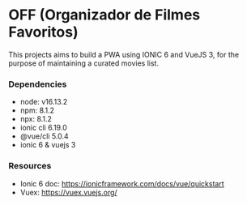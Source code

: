 # OFF (Organizador de Filmes Favoritos)

 This projects aims to build a PWA using IONIC 6 and VueJS 3, for the purpose of maintaining a curated movies list.

### Dependencies
- node: v16.13.2
- npm: 8.1.2
- npx: 8.1.2
- ionic cli 6.19.0
- @vue/cli 5.0.4
- ionic 6 & vuejs 3

### Resources
- Ionic 6 doc: https://ionicframework.com/docs/vue/quickstart
- Vuex: https://vuex.vuejs.org/
